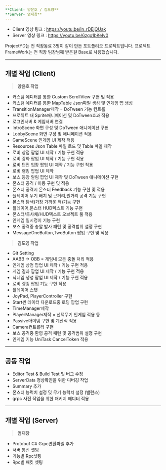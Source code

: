 ```yaml
---
**Client- 양윤호 / 김도영**
**Server- 엄재창**
---
```

* Client 영상 링크 : https://youtu.be/ln_rDEjQUak
* Server 영상 링크 : https://youtu.be/6zgo1bKeIv0
  
ProjectYD는 전 직장동료 3명이 같이 만든 포트폴리오 프로젝트입니다.
프로젝트 FrameWork는 전 직장 팀장님께 받은걸 Base로 사용했습니다.

---
개별 작업 (Client)
---
>**양윤호 작업**
>
* 커스텀 에디터를 통한 Custom ScrollView 구현 및 적용
* 커스텀 에디터를 통한 MapTable Json파일 생성 및 인게임 맵 생성
* TransitionManager제작 = DoTween 기능 컨트롤
* 프로젝트 내 Sprite애니메이션 및 DoTween효과 적용
* 로그인서버 & 게임서버 연결
* IntroScene 화면 구성 및 DoTween 애니메이션 구현
* LobbyScene 화면 구성 및 애니메이션 적용
* GameScene 인게임 UI 제작 적용
* Resources Json Table 파일 로드 및 Table 파일 제작
* 로비 상점 팝업 UI 제작 / 기능 구현 적용
* 로비 강화 팝업 UI 제작 / 기능 구현 적용
* 로비 던전 입장 팝업 UI 제작 / 기능 구현 적용
* 로비 랭킹 팝업 UI 제작
* 보스 등장 알림 팝업 UI 제작 및 DoTween 애니메이션 구현
* 몬스터 공격 / 이동 구현 및 적용
* 몬스터 공격시 몬스터 Feedback 기능 구현 및 적용
* 플레이어 무기 배치 및 근거리,원거리 공격 기능 구현
* 몬스터 탐색(가장 가까운 적)기능 구현
* 플레이어,몬스터 HUD텍스트 기능 구현
* 몬스터/투사체/HUD텍스트 오브젝트 풀 적용
* 인게임 일시정지 기능 구현
* 보스 공격중 총알 발사 패턴 및 공격범위 설정 구현
* MessageOneButton,TwoButton 팝업 구현 및 적용
>**김도영 작업**
>
* Git Setting
* AABB -> OBB = 게임내 모든 충돌 처리 적용
* 인게임 상점 팝업 UI 제작 / 기능 구현 적용
* 게임 결과 팝업 UI 제작 / 기능 구현 적용
* 닉네임 생성 팝업 UI 제작 / 기능 구현 적용
* 로비 랭킹 팝업 기능 구현 적용
* 플레이어 스탯
* JoyPad, PlayerController 구현
* Start씬 데이터 다운로드중 로딩 팝업 구현
* TimeManager제작
* PlayerManager제작 = 선택무기 인게임 적용 등
* Passive아이템 구현 및 계산식 적용
* Camera컨트롤러 구현
* 보스 공격중 환영 공격 패턴 및 공격범위 설정 구현
* 인게임 기능 UniTask CancelToken 적용
---
공동 작업
---
* Editor Test & Build Test 및 버그 수정
* ServerData 정상확인을 위한 디버깅 작업
* Summary 추가
* 몬스터 능력치 설정 및 무기 능력치 설정 (밸런스)
* grpc 사전 작업을 위한 패키지 에디터 적용

---
개별 작업 (Server)
---
> **엄재창**
> 
* Protobuf C# Grpc변환파일 추가
* 서버 통신 셋팅
* 기능별 Rpc셋팅
* Rpc별 패킷 셋팅
